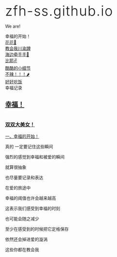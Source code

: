 # zfh-ss.github.io
We are!
<!DOCTYPE html>
<html lang="en">
<head>
    <meta charset="UTF-8">
    <meta name="viewport" content="width=device-width, initial-scale=1.0">
    幸福的开始！</a><br />
</head>
<body>
    <a href="https://wx1.sinaimg.cn/orj360/006cm3Wgly1ho1dh1rcg8j30u0140n6w.jpg" target="_blank">花花🌼</a><br />
    <a href="https://wx1.sinaimg.cn/orj360/006cm3Wgly1ho1dh2ee5kj30u01hcgy7.jpg" target="_blank">教会我川渝蹲</a><br />
    <a href="https://wx3.sinaimg.cn/mw690/006cm3Wgly1ho1dh3a4k4j30u01407n2.jpg" target="_blank">海边牵手手👫</a><br />
    <a href="https://wx3.sinaimg.cn/mw690/006cm3Wgly1ho1dh117quj30k00zkgtv.jpg" target="_blank">比耶✌</a><br />
    <a href="https://wx4.sinaimg.cn/mw690/006cm3Wgly1ho1dh51cwaj30k00zk78j.jpg" target="_blank">酷酷的小细节</a><br />
    <a href="https://wx4.sinaimg.cn/mw690/006cm3Wgly1ho1dh5ujqkj30u01hc18n.jpg" target="_blank">不辣！！！🌶</a><br />
    <a href="https://wx1.sinaimg.cn/mw690/006cm3Wgly1ho1dh6pf5fj313u0tund0.jpg" target="_blank">好好吃饭</a><br />   
</body>
</html>
<!DOCTYPE html>
<html lang="en">
<head>
    <meta charset="UTF-8">
    <meta name="viewport" content="width=device-width, initial-scale=1.0">
    幸福记录
</head>
<body>
    <a href="https://weibo.com/u/5679371384" target="_blank"><h2>幸福！</h2></a><br />
    <a href="双双.html" target="_blank" ><h3>双双大美女！</h3></a><br />
    <a href="一、幸福的开始！.html" target="_blank">一、幸福的开始！</a>
    <p>真的 一定要记住这些瞬间</p>
    <p>强烈的感觉到幸福和被爱的瞬间</p>
    <p>就算很抽象</p>
    <p>也尽量要记录和表达</p>
    <p>在爱的旅途中</p>
    <P>幸福的阈值也许会越来越高</P>
    <P>这表示我们感受到幸福的时刻</P>
    <P>也可能会随之减少</P>
    <P>至少在感受到的时候把它定格保存</P>
    <P>依然还会掉进爱的漩涡</P>
    <p>这些你都在教会我</p>
</body>
</html>
<!DOCTYPE html>
<html lang="zh-CN">
<head>
    <meta charset="UTF-8">
    <meta name="viewport" content="width=device-width, initial-scale=1.0">
    <title>周年纪念计时器</title>
    <link rel="stylesheet" href="https://cdnjs.cloudflare.com/ajax/libs/font-awesome/6.0.0/css/all.min.css">
    <style>
        * {
            margin: 0;
            padding: 0;
            box-sizing: border-box;
        }
        
        body {
            font-family: 'Segoe UI', Tahoma, Geneva, Verdana, sans-serif;
            color: white;
            line-height: 1.6;
            overflow-x: hidden;
            background: #1a1a2e;
        }
        
        .container {
            max-width: 1200px;
            margin: 0 auto;
            padding: 20px;
        }
        
        header {
            text-align: center;
            padding: 30px 0;
            background: rgba(26, 26, 46, 0.85);
            border-bottom: 1px solid rgba(255, 255, 255, 0.1);
        }
        
        h1 {
            font-size: 2.8rem;
            margin-bottom: 15px;
            font-weight: 300;
            letter-spacing: 2px;
        }
        
        .subtitle {
            font-size: 1.2rem;
            opacity: 0.8;
            font-weight: 300;
            max-width: 600px;
            margin: 0 auto;
        }
        
        .image-container {
            position: relative;
            width: 100%;
            height: 70vh;
            margin: 40px 0;
            border-radius: 10px;
            overflow: hidden;
            box-shadow: 0 10px 30px rgba(0, 0, 0, 0.4);
        }
        
        .image-container img {
            width: 100%;
            height: 100%;
            object-fit: cover;
            transition: transform 0.5s ease;
        }
        
        .image-container:hover img {
            transform: scale(1.03);
        }
        
        .countdown-overlay {
            position: absolute;
            bottom: 20%;
            left: 0;
            width: 100%;
            text-align: center;
            background: rgba(0, 0, 0, 0.4);
            padding: 25px 0;
            backdrop-filter: blur(5px);
        }
        
        .countdown {
            display: flex;
            justify-content: center;
            gap: 30px;
            margin-bottom: 15px;
        }
        
        .countdown-item {
            text-align: center;
        }
        
        .countdown-number {
            font-size: 2.5rem;
            font-weight: 300;
            margin-bottom: 5px;
            text-shadow: 2px 2px 4px rgba(0, 0, 0, 0.5);
        }
        
        .countdown-label {
            font-size: 0.9rem;
            text-transform: uppercase;
            opacity: 0.8;
            letter-spacing: 1px;
        }
        
        .start-date {
            font-size: 1.2rem;
            margin-top: 15px;
            opacity: 0.9;
            font-weight: 300;
        }
        
        .message {
            text-align: center;
            max-width: 700px;
            margin: 40px auto;
            padding: 20px;
            background: rgba(255, 255, 255, 0.05);
            border-radius: 10px;
            line-height: 1.8;
        }
        
        .instructions {
            background: rgba(26, 26, 46, 0.9);
            padding: 30px;
            border-radius: 10px;
            margin: 40px 0;
        }
        
        .instructions h2 {
            margin-bottom: 20px;
            font-weight: 400;
            color: #e94560;
        }
        
        .instructions ol {
            margin-left: 20px;
            line-height: 1.8;
        }
        
        .instructions li {
            margin-bottom: 10px;
        }
        
        footer {
            text-align: center;
            padding: 30px 0;
            margin-top: 40px;
            border-top: 1px solid rgba(255, 255, 255, 0.1);
            font-size: 0.9rem;
            opacity: 0.7;
        }
        
        @media (max-width: 768px) {
            h1 {
                font-size: 2rem;
            }
            
            .countdown {
                gap: 15px;
            }
            
            .countdown-number {
                font-size: 1.8rem;
            }
            
            .image-container {
                height: 50vh;
            }
            
            .countdown-overlay {
                bottom: 15%;
                padding: 15px 0;
            }
        }
        
        @media (max-width: 480px) {
            .countdown {
                gap: 10px;
            }
            
            .countdown-number {
                font-size: 1.5rem;
            }
            
            .countdown-label {
                font-size: 0.7rem;
            }
            
            .start-date {
                font-size: 1rem;
            }
        }
    </style>
</head>
<body>
    <div class="container">
        <header>
            <h1><i class="fas fa-heart"></i> 周年纪念计时器</h1>
            <p class="subtitle">记录每一个珍贵瞬间，庆祝共同走过的美好时光</p >
        </header>
        
        <div class="image-container">
            < img src="d1.jpg" alt="纪念图片">
            
            <div class="countdown-overlay">
                <div class="countdown">
                    <div class="countdown-item">
                        <div class="countdown-number" id="days">0</div>
                        <div class="countdown-label">天</div>
                    </div>
                    <div class="countdown-item">
                        <div class="countdown-number" id="hours">0</div>
                        <div class="countdown-label">时</div>
                    </div>
                    <div class="countdown-item">
                        <div class="countdown-number" id="minutes">0</div>
                        <div class="countdown-label">分</div>
                    </div>
                    <div class="countdown-item">
                        <div class="countdown-number" id="seconds">0</div>
                        <div class="countdown-label">秒</div>
                    </div>
                </div>
                <div class="start-date">起始日: 2024年3月22日</div>
            </div>
        </div>
        
        <div class="message">
            <p>在这里记录着我们从开始到现在共同度过的每一分每一秒。</p >
        </div>
        
        <footer>
            <p>周年纪念计时器 &copy; 2023 - 珍惜每一刻</p >
        </footer>
    </div>

    <script>
        // 设置起始日期
        const startDate = new Date('2024-03-22T00:00:00');
        
        function updateCountdown() {
            const now = new Date();
            const diff = now - startDate;
            
            // 计算天、时、分、秒
            const days = Math.floor(diff / (1000 * 60 * 60 * 24));
            const hours = Math.floor((diff % (1000 * 60 * 60 * 24)) / (1000 * 60 * 60));
            const minutes = Math.floor((diff % (1000 * 60 * 60)) / (1000 * 60));
            const seconds = Math.floor((diff % (1000 * 60)) / 1000);
            
            // 更新显示
            document.getElementById('days').textContent = days;
            document.getElementById('hours').textContent = hours.toString().padStart(2, '0');
            document.getElementById('minutes').textContent = minutes.toString().padStart(2, '0');
            document.getElementById('seconds').textContent = seconds.toString().padStart(2, '0');
        }
        
        // 初始更新
        updateCountdown();
        
        // 每秒更新一次
        setInterval(updateCountdown, 1000);
    </script>
</body>
</html>
